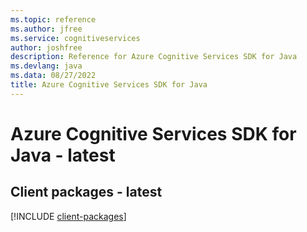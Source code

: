 ```yaml
---
ms.topic: reference
ms.author: jfree
ms.service: cognitiveservices
author: joshfree
description: Reference for Azure Cognitive Services SDK for Java
ms.devlang: java
ms.data: 08/27/2022
title: Azure Cognitive Services SDK for Java
---
```

# Azure Cognitive Services SDK for Java - latest

## Client packages - latest
[!INCLUDE [client-packages](cognitive-services-client-index.md)]